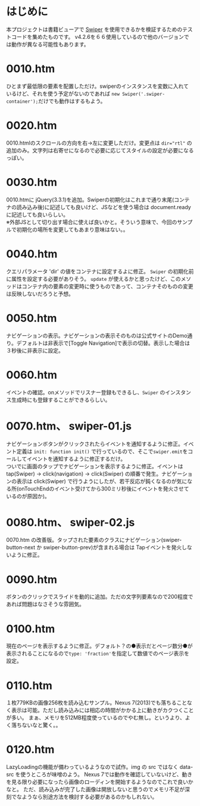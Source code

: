﻿# はじめに
本プロジェクトは書籍ビューアで [Swiper](http://idangero.us/swiper/) を使用できるかを検証するためのテストコードを集めたものです。
v4.2.6を６６使用しているので他のバージョンでは動作が異なる可能性もあります。


# 0010.htm
ひとまず最低限の要素を配置しただけ。swiperのインスタンスを変数に入れているけど、それを使う予定がないのであれば
`new Swiper('.swiper-container');`だけでも動作はするもよう。


# 0020.htm
0010.htmlのスクロールの方向を右→左に変更しただけ。変更点は `dir="rtl"` の追加のみ。文字列は右寄せになるので必要に応じてスタイルの設定が必要になるっぽい。


# 0030.htm
0010.htmに jQuery(3.3.1)を追加。Swiperの初期化はこれまで通り末尾(コンテナの読み込み後)に記述しても良いけど、JSなどを使う場合は document.ready に記述しても良いらしい。  
※外部JSとして切り出す場合に使えば良いかと。そういう意味で、今回のサンプルで初期化の場所を変更してもあまり意味はない。。


# 0040.htm
クエリパラメータ 'dir' の値をコンテナに設定するよに修正。 `Swiper` の初期化前に属性を設定する必要がありそう。
`update` が使えるかと思ったけど、このメソッドはコンテナ内の要素の変更時に使うものであって、コンテナそのものの変更は反映しないだろうと予想。


# 0050.htm
ナビゲーションの表示。ナビゲーションの表示そのものは公式サイトのDemo通り。デフォルトは非表示で[Toggle Navigation]で表示の切替。表示した場合は３秒後に非表示に設定。


# 0060.htm
イベントの確認。onメソッドでリスナー登録もできるし、`Swiper` のインスタンス生成時にも登録することができるらしい。


# 0070.htm、 swiper-01.js
ナビゲーションボタンがクリックされたらイベントを通知するように修正。イベント定義は `init: function init()` で行っているので、そこで`swiper.emit`をコールしてイベントを通知するように修正するだけ。  
ついでに画面のタップでナビゲーションを表示するように修正。イベントは tap(Swiper) → click(navigation) → click(Swiper) の順番で発生。ナビゲーションの表示は click(Swiper) で行うようにしたが、若干反応が鈍くなるのが気になる所(onTouchEndのイベント受けてから300ミリ秒後にイベントを発火させているのが原因か)。


# 0080.htm、 swiper-02.js
0070.htm の改善版。タップされた要素のクラスにナビゲーション(swiper-button-next か swiper-button-prev)が含まれる場合は Tapイベントを発火しないように修正。


# 0090.htm
ボタンのクリックでスライドを動的に追加。ただの文字列要素なので200程度であれば問題はなさそうな雰囲気。


# 0100.htm
現在のページを表示するように修正。デフォルト？の●表示だとページ数分●が表示されることになるので`type: 'fraction'`を指定して数値でのページ表示を設定。


# 0110.htm
１枚779KBの画像256枚を読み込むサンプル。Nexus 7(2013)でも落ちることなく表示は可能。ただし読み込みには相応の時間がかかる上に動きがカクつくことが多い。
まぁ、メモリを512MB程度使っているのでやむ無し。というより、よく落ちないなと驚く。。


# 0120.htm
LazyLoadingの機能が備わっているようなので試作。img の src ではなく data-src を使うところが味噌のよう。
Nexus 7では動作を確認していないけど、動きを見る限り必要になったら画像のローディンを開始するようなのでこれで良いかなと。
ただ、読み込みが完了した画像は開放しないと思うのでメモリ不足が深刻でなようなら別途方法を検討する必要があるのかもしれない。

